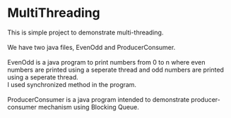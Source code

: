 # MultiThreading
This is simple project to demonstrate multi-threading.<br><br>
We have two java files, EvenOdd and ProducerConsumer.<br><br>
EvenOdd is a java program to print numbers from 0 to n where even numbers are printed using a seperate thread and odd numbers are printed using a seperate thread.<br>
I used synchronized method in the program.<br><br>
ProducerConsumer is a java program intended to demonstrate producer-consumer mechanism using Blocking Queue.<br><br><br>
